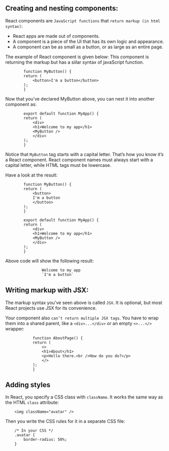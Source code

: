 ## Creating and nesting components:

React components are `JavaScript functions` that `return markup (in html syntax)`:

- React apps are made out of components.
- A component is a piece of the UI that has its own logic and appearance.
- A component can be as small as a button, or as large as an entire page.

The example of React component is given below: This component is returning the markup but has a siilar syntax of javaScript function.

            function MyButton() {
            return (
                <button>I'm a button</button>
            );
            }

Now that you’ve declared MyButton above, you can nest it into another component as:

            export default function MyApp() {
            return (
                <div>
                <h1>Welcome to my app</h1>
                <MyButton />
                </div>
            );
            }

Notice that `MyButton` tag starts with a capital letter. That’s how you know it’s a React component.
React component names must always start with a capital letter, while HTML tags must be lowercase.

Have a look at the result:

            function MyButton() {
            return (
                <button>
                I'm a button
                </button>
            );
            }

            export default function MyApp() {
            return (
                <div>
                <h1>Welcome to my app</h1>
                <MyButton />
                </div>
            );
            }

Above code will show the following result:

                    Welcome to my app
                    `I'm a button`

## Writing markup with JSX:

The markup syntax you’ve seen above is called `JSX`. It is optional, but most React projects use JSX for its convenience.

Your component also `can’t return multiple JSX tags`. You have to wrap them into a shared parent, like a `<div>...</div>` or an empty `<>...</>` wrapper:

                function AboutPage() {
                return (
                    <>
                    <h1>About</h1>
                    <p>Hello there.<br />How do you do?</p>
                    </>
                );
                }

## Adding styles

In React, you specify a CSS class with `className`. It works the same way as the HTML `class` attribute:

        <img className="avatar" />

Then you write the CSS rules for it in a separate CSS file:

        /* In your CSS */
        .avatar {
            border-radius: 50%;
        }
